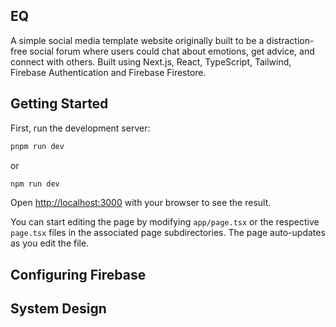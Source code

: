 <!-- ![EQ app](logo.png)

Welcome to EQ, the Internet place for sharing emotions, getting advice, and connecting with humans!

## Getting Started

First, run the development server:

```bash
pnpm run dev
```

Open [http://localhost:3000](http://localhost:3000) with your browser to see the result.

You can start editing the page by modifying `app/page.tsx`. The page auto-updates as you edit the file.

This project uses [`next/font`](https://nextjs.org/docs/basic-features/font-optimization) to automatically optimize and load Inter, a custom Google Font.


## Feature TODOs
- [x] Add dashboard
- [x] Add posts database
- [ ] Add posting limits
- [ ] Add post customizability
- [x] Add feed sorting
- [ ] Add post editing
- [x] Add post stats (upvotes, downvotes, comments, etc..)
- [ ] Add usernames -> display them on posts & comments
- [x] Add timestamps
- [ ] Restructure DB/posts/comments to display usernames

## Bugs TODOs
- [ ] Login works from root url, not from '/login'
- [ ] Remember me button not working
- [x] Firestore not storing additional user information -->
## EQ

A simple social media template website originally built to be a distraction-free social forum where users could chat about emotions, get advice, and connect with others. Built using Next.js, React, TypeScript, Tailwind, Firebase Authentication and Firebase Firestore.

## Getting Started

First, run the development server:

```bash
pnpm run dev
```

or 

```bash
npm run dev
```

Open [http://localhost:3000](http://localhost:3000) with your browser to see the result.

You can start editing the page by modifying `app/page.tsx` or the respective `page.tsx` files in the associated page subdirectories. The page auto-updates as you edit the file.

## Configuring Firebase


## System Design

